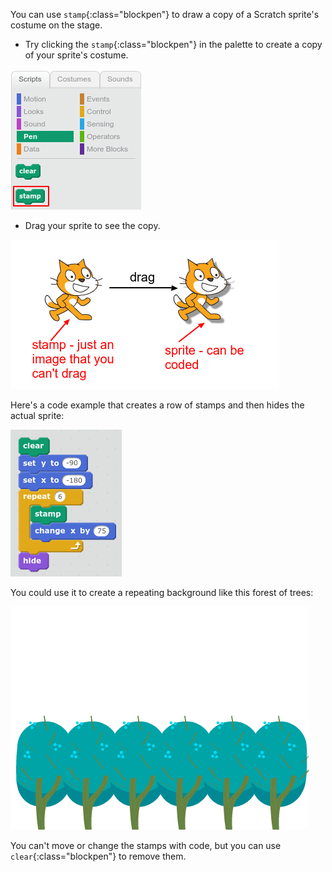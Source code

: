 You can use `stamp`{:class="blockpen"} to draw a copy of a Scratch sprite's costume on the stage. 

+ Try clicking the `stamp`{:class="blockpen"} in the palette to create a copy of your sprite's costume.

![screenshot](images/stamp-block-palette.png)

+ Drag your sprite to see the copy. 

![screenshot](images/stamp-sprite.png)

Here's a code example that creates a row of stamps and then hides the actual sprite:

![screenshot](images/stamp-row.png)

You could use it to create a repeating background like this forest of trees:

![screenshot](images/stamp-row-trees.png)

You can't move or change the stamps with code, but you can use `clear`{:class="blockpen"} to remove them.
